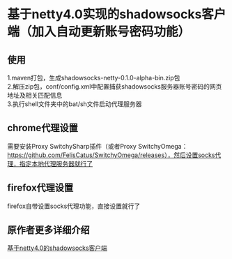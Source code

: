 基于netty4.0实现的shadowsocks客户端（加入自动更新账号密码功能）
====

使用
---
1.maven打包，生成shadowsocks-netty-0.1.0-alpha-bin.zip包<br>
2.解压zip包，conf/config.xml中配置捕获shadowsocks服务器账号密码的网页地址及相关匹配信息<br>
3.执行shell文件夹中的bat/sh文件启动代理服务器<br>

chrome代理设置
---
需要安装Proxy SwitchySharp插件（或者Proxy SwitchyOmega：https://github.com/FelisCatus/SwitchyOmega/releases），然后设置socks代理，指定本地代理服务器就行了


firefox代理设置
---
firefox自带设置socks代理功能，直接设置就行了

原作者更多详细介绍
---
[基于netty4.0的shadowsocks客户端](http://my.oschina.net/OutOfMemory/blog/744475)
